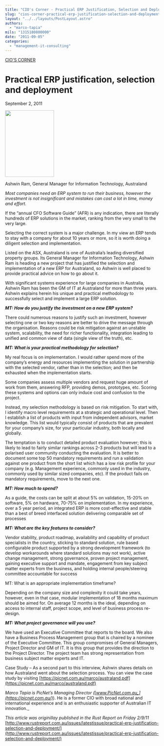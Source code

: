```yaml
---
title: "CIO's Corner - Practical ERP Justification, Selection and Deployment."
slug: "cios-corner-practical-erp-justification-selection-and-deployment"
layout: "../../layouts/PostLayout.astro"
authors: 
  - "marco-tapia"
mils: "1315180800000"
date: "2011-09-05"
categories: 
  - "management-it-consulting"
---
```


[CIO'S CORNER](http://www.rustreport.com.au/tag/cios-corner/)

# Practical ERP justification, selection and deployment

September 2, 2011

_<img src="/images/ashwin_ram_print.jpg" width=160 height=218  >_

Ashwin Ram, General Manager for Information Technology, Australand

_Most companies need an ERP system to run their business, however the investment is not insignificant and mistakes can cost a lot in time, money and effort._

If the “annual CFO Software Guide” (AFR) is any indication, there are literally hundreds of ERP solutions in the market, ranking from the very small to the very large.

Selecting the correct system is a major challenge. In my view an ERP tends to stay with a company for about 10 years or more, so it is worth doing a diligent selection and implementation.

Listed on the ASX, Australand is one of Australia’s leading diversified property groups. Its General Manager for Information Technology, Ashwin Ram is heading a new project that has justified the selection and implementation of a new ERP for Australand, so Ashwin is well placed to provide practical advice on how to go about it.

With significant systems experience for large companies in Australia, Ashwin Ram has been the GM of IT at Australand for more than three years. Ashwin explains herein his unique and practical methodology to successfully select and implement a large ERP solution.

**_MT: How do you justify the investment on a new ERP system?_**

There could numerous reasons to justify such an investment, however selecting one or two key reasons are better to drive the message through the organisation. Reasons could be risk mitigation against an unstable system, scalability, the need for richer functionality, integration leading to unified and common view of data (single view of the truth), etc.

**_MT: What is your practical methodology for selection?_**

My real focus is on implementation. I would rather spend more of the company’s energy and resources implementing the solution in partnership with the selected vendor, rather than in the selection; and then be exhausted when the implementation starts.

Some companies assess multiple vendors and request huge amount of work from them, answering RFP, providing demos, prototypes, etc. Scoring these systems and options can only induce cost and confusion to the project.

Instead, my selection methodology is based on risk mitigation. To start with, I identify macro level requirements at a strategic and operational level. Then I establish a list of products with input from independent advisors, market knowledge. This list would typically consist of products that are prevalent for your company’s size, for your particular industry, both locally and globally.

The temptation is to conduct detailed product evaluation however; this is likely to lead to fairly similar rankings across 2-3 products but will lead to a polarised user community conducting the evaluation. It is better to document some top 50 mandatory requirements and run a validation against one product from the short list which has a low risk profile for your company (e.g. Management experience, commonly used in the industry, commonly used by similar sized companies, etc). If the product fails on mandatory requirements, move to the next one.

**_MT: How much to spend?_**

As a guide, the costs can be split at about 5% on validation, 15-20% on software, 5% on hardware, 70-75% on implementation. In my experience, over a 5 year period, an integrated ERP is more cost-effective and stable than a best of breed interfaced solution delivering comparable set of processes

**_MT: What are the key features to consider?_**

Vendor stability, product roadmap, availability and capability of product specialists in the country, sticking to standard solution, rule based configurable product supported by a strong development framework (to develop workarounds where standard solutions may not work), active change management, strong governance, proven project management, gaining executive support and mandate, engagement from key subject matter experts from the business, and holding internal people/steering committee accountable for success

MT: What is an appropriate implementation timeframe?

Depending on the company size and complexity it could take years, however, even in that case, modular implementation of 18 months maximum should be aimed for. On average 12 months is the ideal, depending on access to internal staff, project scope, and level of business process re-design.

**_MT: What project governance will you use?_**

We have used an Executive Committee that reports to the board. We also have a Business Process Management group that is chaired by a nominee of the Executive Committee. This group compromises of General Managers, Project Director and GM of IT. It is this group that provides the direction to the Project Director. The project team has strong representation from business subject matter experts and IT.

Case Study – As a second part to this interview, Ashwin shares details on how Australand went about the selection process. You can view the case study by visiting [https://picnet.com.au/marco/australand.pdf](https://picnet.com.au/marco/australand.pdf)

_Marco Tapia is PicNet’s Managing Director (_[_www.PicNet.com.au_](https://picnet.com.au/)_). He is a former CIO with broad national and international experience and is an enthusiastic supporter of Australian IT innovation._

_This article was originillay published in the Rust Report on Friday 2/9/11_ [http://www.rustreport.com.au/issues/latestissue/practical-erp-justification-selection-and-deployment/](http://www.rustreport.com.au/issues/latestissue/practical-erp-justification-selection-and-deployment/)

